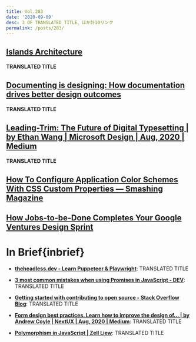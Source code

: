 ```yaml
---
title: Vol.283
date: '2020-09-09'
desc: 3 OF TRANSLATED TITLE、ほか計10リンク
permalink: /posts/283/
---
```


## [Islands Architecture](https://jasonformat.com/islands-architecture/)

#### TRANSLATED TITLE

## [Documenting is designing: How documentation drives better design outcomes](https://uxdesign.cc/documenting-is-designing-how-documentation-drives-better-design-outcomes-3ebd87a33d57)

#### TRANSLATED TITLE

## [Leading-Trim: The Future of Digital Typesetting | by Ethan Wang | Microsoft Design | Aug, 2020 | Medium](https://medium.com/microsoft-design/leading-trim-the-future-of-digital-typesetting-d082d84b202)

#### TRANSLATED TITLE

## [How To Configure Application Color Schemes With CSS Custom Properties — Smashing Magazine](https://www.smashingmagazine.com/2020/08/application-color-schemes-css-custom-properties/)

## [How Jobs-to-be-Done Completes Your Google Ventures Design Sprint](https://www.thrv.com/blog/how-jobs-to-be-done-completes-your-google-ventures-design-sprint)

# In Brief{inbrief}

- **[theheadless.dev - Learn Puppeteer & Playwright](https://theheadless.dev/)**: TRANSLATED TITLE

- **[3 most common mistakes when using Promises in JavaScript - DEV](https://dev.to/mpodlasin/3-most-common-mistakes-when-using-promises-in-javascript-oab)**: TRANSLATED TITLE

- **[Getting started with contributing to open source - Stack Overflow Blog](https://stackoverflow.blog/2020/08/03/getting-started-with-contributing-to-open-source/)**: TRANSLATED TITLE

- **[Form design best practices. Learn how to improve the design of… | by Andrew Coyle | NextUX | Aug, 2020 | Medium](https://medium.com/nextux/form-design-best-practices-9525c321d759)**: TRANSLATED TITLE

- **[Polymorphism in JavaScript | Zell Liew](https://zellwk.com/blog/polymorphism-javascript/)**: TRANSLATED TITLE
